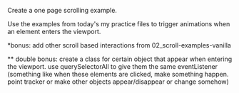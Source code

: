 Create a one page scrolling example.

Use the examples from today's my practice files to trigger animations when an element enters the viewport.

\*bonus: add other scroll based interactions from 02_scroll-examples-vanilla

\*\* double bonus: create a class for certain object that appear when entering the viewport. use querySelectorAll to give them the same eventListener
(something like when these elements are clicked, make something happen. point tracker or make other objects appear/disappear or change somehow)
